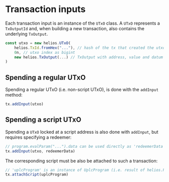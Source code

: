 # Transaction inputs

Each transaction input is an instance of the `UTxO` class. A `UTxO` represents a `TxOutputId` and, when building a new transaction, also contains the underlying `TxOutput`.

```js
const utxo = new helios.UTxO(
    helios.TxId.fromHex("..."), // hash of the tx that created the utxo
    0n, // utxo index as bigint
    new helios.TxOutput(...) // TxOutput with address, value and datum fields
)
```

## Spending a regular UTxO

Spending a regular UTxO (i.e. non-script UTxO), is done with the `addInput` method:

```js
tx.addInput(utxo)
```

## Spending a script UTxO

Spending a `UTxO` locked at a script address is also done with `addInput`, but requires specifying a redeemer:

```js
// program.evalParam("...").data can be used directly as 'redeemerData'
tx.addInput(utxo, redeemerData)
```

The corresponding script must be also be attached to such a transaction:
```js
// 'uplcProgram' is an instance of UplcProgram (i.e. result of helios.Program.new(...).compile(...))
tx.attachScript(uplcProgram)
```